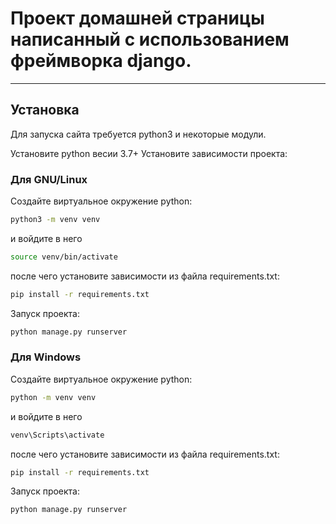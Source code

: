 # Проект домашней страницы написанный с использованием фреймворка django.
____

## Установка

Для запуска сайта требуется python3 и некоторые модули.

Установите python весии 3.7+
Установите зависимости проекта:

### Для GNU/Linux

Создайте виртуальное окружение python:
```sh
python3 -m venv venv
```
и войдите в него
```sh
source venv/bin/activate
```
после чего установите зависимости из файла requirements.txt:
```sh
pip install -r requirements.txt
```

Запуск проекта:
```sh
python manage.py runserver
```

### Для Windows

Создайте виртуальное окружение python:
```sh
python -m venv venv
```
и войдите в него
```sh
venv\Scripts\activate
```
после чего установите зависимости из файла requirements.txt:
```sh
pip install -r requirements.txt
```

Запуск проекта:
```sh
python manage.py runserver
```
